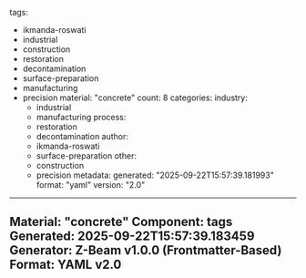 tags:
  - ikmanda-roswati
  - industrial
  - construction
  - restoration
  - decontamination
  - surface-preparation
  - manufacturing
  - precision
material: "concrete"
count: 8
categories:
  industry:
    - industrial
    - manufacturing
  process:
    - restoration
    - decontamination
  author:
    - ikmanda-roswati
    - surface-preparation
  other:
    - construction
    - precision
metadata:
  generated: "2025-09-22T15:57:39.181993"
  format: "yaml"
  version: "2.0"

---
Material: "concrete"
Component: tags
Generated: 2025-09-22T15:57:39.183459
Generator: Z-Beam v1.0.0 (Frontmatter-Based)
Format: YAML v2.0
---